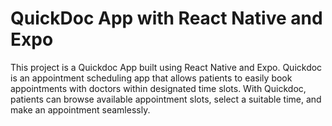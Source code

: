 # QuickDoc App with React Native and Expo

This project is a Quickdoc App built using React Native and Expo. Quickdoc is an appointment scheduling app that allows patients to easily book appointments with doctors within designated time slots. With Quickdoc, patients can browse available appointment slots, select a suitable time, and make an appointment seamlessly.

<!-- ## Technologies Used

1. React Native with Expo
2. [React Navigation](https://reactnavigation.org/)
3. [React-native-reanimated](https://docs.swmansion.com/react-native-reanimated/)
4. [Native Wind](https://www.nativewind.dev/)
5. [React Native Heroicons] (https://heroicons.com/)
---

## Getting Started

1. **Clone the Repository**: Begin by cloning this GitHub repository to your local machine.
   `git clone <repository-url>`

2. **Navigate to the project directory**: `cd QuickDocApp`

3. **Installation**: Install the necessary dependencies by running `npm install` or `yarn install` in the project directory.

4. **Running the Application**: Start the application by running `npm start` or `yarn start` in the project directory. Access the application by using the [expo app](https://play.google.com/store/apps/details?id=host.exp.exponent&hl=en_US&gl=US).
   Scan the QR-code or manually type the link while being on the same network.

---

## Screenshots

Here are some screenshots of the QuickDoc App:

<div style="margin:5px display:flex; justify-content:center; align-content:center;">
   <img src="ScreenShots/Welcome_Screen.jpg" alt="Screenshot 1" style="width: 200px; margin-right: 10px;">
   <img src="ScreenShots/Home_Screen.jpg" alt="Screenshot 2" style="width: 200px;">
   <img src="ScreenShots/Screen1.jpg" alt="Screenshot 3" style="width: 200px; margin-right: 10px;">
   <img src="ScreenShots/Screen2.jpg" alt="Screenshot 4" style="width: 200px;">
</div>
